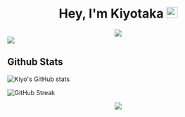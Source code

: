 <h1 align="center">Hey, I'm Kiyotaka <img src="https://media.giphy.com/media/hvRJCLFzcasrR4ia7z/giphy.gif" width="25px"></h1>
<div align='center'>
  <img src='https://images-wixmp-ed30a86b8c4ca887773594c2.wixmp.com/f/04976f12-ed6b-40d8-bf9b-504906ca596e/ddpgoax-7f703d3b-c441-4597-837e-ac2802421d4c.gif?token=eyJ0eXAiOiJKV1QiLCJhbGciOiJIUzI1NiJ9.eyJzdWIiOiJ1cm46YXBwOjdlMGQxODg5ODIyNjQzNzNhNWYwZDQxNWVhMGQyNmUwIiwiaXNzIjoidXJuOmFwcDo3ZTBkMTg4OTgyMjY0MzczYTVmMGQ0MTVlYTBkMjZlMCIsIm9iaiI6W1t7InBhdGgiOiJcL2ZcLzA0OTc2ZjEyLWVkNmItNDBkOC1iZjliLTUwNDkwNmNhNTk2ZVwvZGRwZ29heC03ZjcwM2QzYi1jNDQxLTQ1OTctODM3ZS1hYzI4MDI0MjFkNGMuZ2lmIn1dXSwiYXVkIjpbInVybjpzZXJ2aWNlOmZpbGUuZG93bmxvYWQiXX0.qofJSDLtfWo73xnpTy9C5CIu543QM8xTgByL9sQrPo0'>
</div>

<div alifn='center'>
   <img src='https://discord.c99.nl/widget/theme-3/731792306511806496.png'>
</div>
    

## Github Stats
![Kiyo's GitHub stats](https://github-readme-stats.vercel.app/api?username=Kyxzy&theme=tokyonight&show_icons=true)

![GitHub Streak](https://github-readme-streak-stats.herokuapp.com/?user=Kyxzy&theme=tokyonight)
<p  align="center">
<img src="https://user-images.githubusercontent.com/73097560/115834477-dbab4500-a447-11eb-908a-139a6edaec5c.gif"></p>
